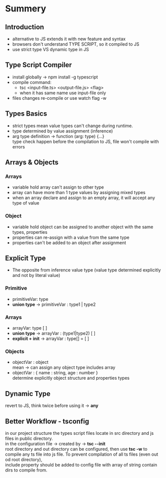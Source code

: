 # Summery

## Introduction

-  alternative to JS extends it with new feature and syntax
-  browsers don't understand TYPE SCRIPT, so it compiled to JS
-  use strict type VS dynamic type in JS

## Type Script Compiler

-  install globally -> npm install -g typescript
-  compile command:
   -  tsc \<input-file.ts> \<output-file.js> \<flag>
   -  when it has same name use input-file only
-  files changes re-compile or use watch flag -w

## Types Basics

-  strict types mean value types can't change during runtime.
-  type determined by value assignment (inference)
-  arg type definition -> function (arg: type) {...}  
   type check happen before the compilation to JS, file won't compile with errors

## Arrays & Objects

### Arrays

-  variable hold array can't assign to other type
-  array can have more than 1 type values by assigning mixed types
-  when an array declare and assign to an empty array, it will accept any type of value

### Object

-  variable hold object can be assigned to another object with the same types, properties
-  properties can re-assign with a value from the same type
-  properties can't be added to an object after assignment

## Explicit Type

-  The opposite from inference value type (value type determined explicitly and not by literal value)

### Primitive

-  primitiveVar: type
-  **union type** -> primitiveVar : type1 | type2

### Arrays

-  arrayVar: type [ ]
-  **union type** -> arrayVar : (type1|type2) [ ]
-  **explicit + init** -> arrayVar : type[] = [ ]

### Objects

-  objectVar : object  
   mean -> can assign any object type includes array
-  objectVar : { name : string, age : number }  
   determine explicitly object structure and properties types

## Dynamic Type

revert to JS, think twice before using it -> **any**

## Better Workflow - tsconfig

in our project structure the types script files locate in src directory and js files in public directory.  
in the configuration file -> created by -> **tsc --init**  
root directory and out directory can be configured, then use **tsc -w** to compile any ts file into js file.
To prevent compilation of all ts files (even out od root directory),  
include property should be added to config file with array of string contain dirs to compile from.

